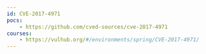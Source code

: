 ```yaml
---
id: CVE-2017-4971
pocs:
    - https://github.com/cved-sources/cve-2017-4971
courses:
    - https://vulhub.org/#/environments/spring/CVE-2017-4971/
---
```

